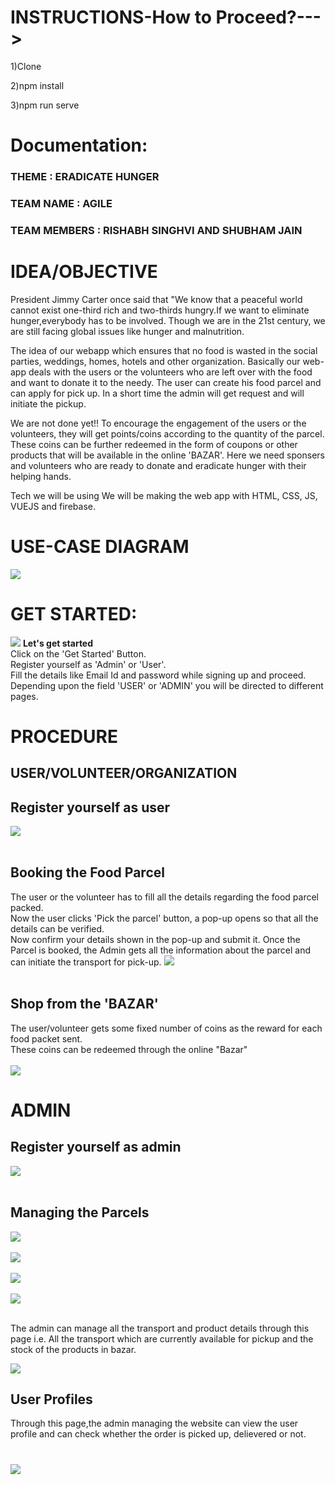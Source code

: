 # INSTRUCTIONS-How to Proceed?--->

1)Clone 

2)npm install

3)npm run serve

# Documentation:


### THEME : ERADICATE HUNGER
### TEAM NAME : AGILE
### TEAM MEMBERS : RISHABH SINGHVI AND SHUBHAM JAIN


# IDEA/OBJECTIVE
President Jimmy Carter once said that "We know that a peaceful world cannot exist one-third 
rich and two-thirds hungry.If we want to eliminate hunger,everybody has to be involved.
Though we are in the 21st century, we are still facing global issues like hunger and malnutrition.

The idea of our webapp which ensures that no food is wasted in the social parties,
weddings, homes, hotels and other organization. Basically our web-app deals with the users or the 
volunteers who are left over with the food and want to donate it to the needy. The user can create
his food parcel and can apply for pick up. In a short time the admin will get request and will
initiate the pickup.

We are not done yet!!
To encourage the engagement of the users or the volunteers, they will get points/coins according 
to the quantity of the parcel. These coins can be further redeemed in the form of coupons or other 
products that will be available in the online 'BAZAR'. Here we need sponsers and volunteers who are 
ready to donate and eradicate hunger with their helping hands.

Tech we will be using
We will be making the web app with HTML, CSS, JS, VUEJS and firebase.


# USE-CASE DIAGRAM
![](public/img/theme/userqq5.png)

# GET STARTED:

![](public/img/theme/1s.png)
**Let's get started** <br/>
Click on the 'Get Started' Button. <br/>
Register yourself as 'Admin' or 'User'. <br/>
Fill the details like Email Id and password while signing up and proceed. <br/>
Depending upon the field 'USER' or 'ADMIN' you will be directed to different
pages. <br/>

# PROCEDURE
## USER/VOLUNTEER/ORGANIZATION
## Register yourself as user
![](public/img/theme/7s.png)
<br/><br/>
## Booking the Food Parcel
The user or the volunteer has to fill all the details regarding the food parcel
packed.<br/>
Now the user clicks 'Pick the parcel' button, a pop-up opens so that all the details
can be verified.<br/>
Now confirm your details shown in the pop-up and submit it.
Once the Parcel is booked, the Admin gets all the information about the parcel
and can initiate the transport for pick-up.
![](public/img/theme/6s.png)
<br/><br/>


## Shop from the 'BAZAR'
The user/volunteer gets some fixed number of coins as the reward for each food
packet sent.<br/>
These coins can be redeemed through the online "Bazar"<br/>
<br/>
![](public/img/theme/2s.png)
<br/>


# ADMIN
## Register yourself as admin
![](public/img/theme/10s.png)
<br/><br/>

## Managing the Parcels

![](public/img/theme/13s.png)
<br/><br/>
![](public/img/theme/13.5s.png)
<br/><br/>
![](public/img/theme/14s.png)
<br/><br/>
![](public/img/theme/15s.png)
<br/><br/>



The admin can manage all the transport and product details through this page i.e.
All the transport which are currently available for pickup and the stock of the 
products in bazar.

![](public/img/theme/6.png)

## User Profiles
Through this page,the admin managing the website can view the user profile and can
check whether the order is picked up, delievered or not.

![](public/img/theme/4.png)
=======





